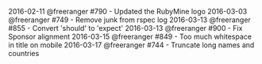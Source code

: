 2016-02-11 @freeranger #790 - Updated the RubyMine logo
2016-03-03 @freeranger #749 - Remove junk from rspec log
2016-03-13 @freeranger #855 - Convert 'should' to 'expect'
2016-03-13 @freeranger #900 - Fix Sponsor alignment
2016-03-15 @freeranger #849 - Too much whitespace in title on mobile
2016-03-17 @freeranger #744 - Truncate long names and countries
